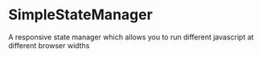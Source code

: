 SimpleStateManager
==================

A responsive state manager which allows you to run different javascript at different browser widths
